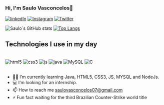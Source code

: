 ### Hi, I'm Saulo Vasconcelos👋

[![linkedIn](https://img.shields.io/badge/LinkedIn-0077B5?style=for-the-badge&logo=linkedin&logoColor=white)](https://www.linkedin.com/in/saulo-vasconcelos-0b6a8a257/)
[![Instagram](https://img.shields.io/badge/Instagram-E4405F?style=for-the-badge&logo=instagram&logoColor=white)](https://www.instagram.com/saulovas_/)
[![Twitter](https://img.shields.io/badge/Twitter-1DA1F2?style=for-the-badge&logo=twitter&logoColor=white)](https://twitter.com/saulovas_)


![Saulo´s GitHub stats](https://github-readme-stats.vercel.app/api?username=Saulin13&show_icons=true&theme=dracula)
[![Top Langs](https://github-readme-stats.vercel.app/api/top-langs/?username=Saulin13&theme=dracula)](https://github.com/Saulin13/github-readme-stats)

## Technologies I use in my day

<div style="display: inline_block"><br/>

<img aLign="center" alt="html5" src="https://img.shields.io/badge/HTML5-E34F26?style=for-the-badge&logo=html5&logoColor=white">
<img aLign="center" alt="css3" src="https://img.shields.io/badge/CSS3-1572B6?style=for-the-badge&logo=css3&logoColor=white">
<img aLign="center" alt="js" src="https://img.shields.io/badge/JavaScript-F7DF1E?style=for-the-badge&logo=javascript&logoColor=black">
<img aLign="center" alt="java" src="https://img.shields.io/badge/Java-ED8B00?style=for-the-badge&logo=openjdk&logoColor=white">
<img aLign="center" alt="MySQL" src="https://img.shields.io/badge/MySQL-00000F?style=for-the-badge&logo=mysql&logoColor=white">
<img aLign="center" alt="C" src="https://img.shields.io/badge/C-00599C?style=for-the-badge&logo=c&logoColor=white">

</div><br/>


- 👨‍💻 I’m currently learning Java, HTML5, CSS3, JS, MYSQL and NodeJs.
- 💻 I’m looking for an internship.
- 📫 How to reach me saulovasconcelos07@gmail.com
- ⚡ Fun fact waiting for the third Brazilian Counter-Strike world title
